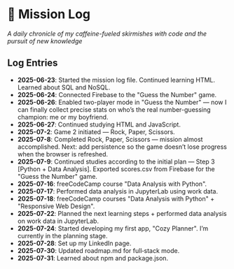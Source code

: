# 🚀 Mission Log

_A daily chronicle of my caffeine-fueled skirmishes with code and the pursuit of new knowledge_

## Log Entries

- **2025-06-23**: Started the mission log file. Continued learning HTML. Learned about SQL and NoSQL.
- **2025-06-24**: Connected Firebase to the "Guess the Number" game.
- **2025-06-26**: Enabled two-player mode in "Guess the Number" — now I can finally collect precise stats on who’s the real number-guessing champion: me or my boyfriend.
- **2025-06-27**: Continued studying HTML and JavaScript.
- **2025-07-2**: Game 2 initiated — Rock, Paper, Scissors.
- **2025-07-8**: Completed Rock, Paper, Scissors — mission almost accomplished. Next: add persistence so the game doesn’t lose progress when the browser is refreshed.
- **2025-07-9**: Continued studies according to the initial plan — Step 3 [Python + Data Analysis]. Exported scores.csv from Firebase for the "Guess the Number" game.
- **2025-07-16**: freeCodeCamp course "Data Analysis with Python".
- **2025-07-17**: Performed data analysis in JupyterLab using work data.
- **2025-07-18**: freeCodeCamp courses "Data Analysis with Python" + "Responsive Web Design".
- **2025-07-22**: Planned the next learning steps + performed data analysis on work data in JupyterLab.
- **2025-07-24**: Started developing my first app, "Cozy Planner". I’m currently in the planning stage.
- **2025-07-28**: Set up my LinkedIn page.
- **2025-07-30**: Updated roadmap.md for full‑stack mode.
- **2025-07-31**: Learned about npm and package.json.